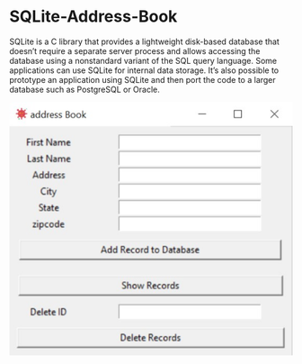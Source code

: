 # SQLite-Address-Book
SQLite is a C library that provides a lightweight disk-based database that doesn’t require a separate server process and allows accessing the database using a nonstandard variant of the SQL query language. Some applications can use SQLite for internal data storage. It’s also possible to prototype an application using SQLite and then port the code to a larger database such as PostgreSQL or Oracle.



![alt text](https://github.com/neon0047/SQLite-Address-Book/blob/master/screenshot.jpg?raw=true)
